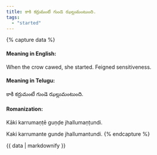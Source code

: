 ```yaml
---
title: కాకి కర్రుమంటే గుండె ఝల్లుమంటుంది.
tags:
  - "started"
---
```


{% capture data %}
#### Meaning in English:
When the crow cawed, she started.
Feigned sensitiveness.

#### Meaning in Telugu:
కాకి కర్రుమంటే గుండె ఝల్లుమంటుంది.

#### Romanization:
Kāki karrumaṇṭē guṇḍe jhallumaṇṭundi.

Kaki karrumante gunde jhallumantundi.
{% endcapture %}

{{ data | markdownify }}

